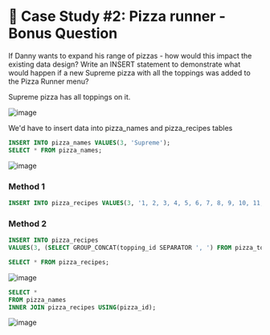 # :pizza: Case Study #2: Pizza runner - Bonus Question

If Danny wants to expand his range of pizzas - how would this impact the existing data design? Write an INSERT statement to demonstrate what would happen if a new Supreme pizza with all the toppings was added to the Pizza Runner menu?

Supreme pizza has all toppings on it.

![image](https://user-images.githubusercontent.com/77529445/168252509-fa26acf9-5442-439a-869f-d28f4e90b0ac.png)

We'd have to insert data into pizza_names and pizza_recipes tables

```sql
INSERT INTO pizza_names VALUES(3, 'Supreme');
SELECT * FROM pizza_names;
``` 
![image](https://user-images.githubusercontent.com/77529445/168253501-37fa4dd6-db97-441c-b65e-e873f8080f4d.png)

### Method 1
```sql
INSERT INTO pizza_recipes VALUES(3, '1, 2, 3, 4, 5, 6, 7, 8, 9, 10, 11, 12');
``` 
### Method 2
```sql
INSERT INTO pizza_recipes
VALUES(3, (SELECT GROUP_CONCAT(topping_id SEPARATOR ', ') FROM pizza_toppings));
``` 

```sql
SELECT * FROM pizza_recipes;
``` 
![image](https://user-images.githubusercontent.com/77529445/168253456-9963d83b-4bc9-4f1b-8cf4-927b5d24cc5a.png)


```sql
SELECT *
FROM pizza_names
INNER JOIN pizza_recipes USING(pizza_id);
``` 
![image](https://user-images.githubusercontent.com/77529445/168253404-92f729d5-0db7-44e7-9cda-684ad2a879c2.png)
